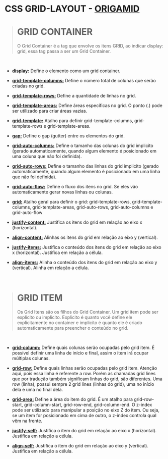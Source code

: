 # CSS GRID-LAYOUT - [ORIGAMID](https://www.origamid.com/)

> # GRID CONTAINER
>
> O Grid Container é a tag que envolve os itens GRID, ao indicar display: grid, essa tag passa a ser um Grid Container.

<br/>

- **[display:](https://codepen.io/origamid/pen/NgzWBo)** Define o elemento como um grid container.

- **[grid-template-columns:](https://codepen.io/origamid/pen/ZyRYQp)** Define o número total de colunas que serão criadas no grid.

- **[grid-template-rows:](https://codepen.io/origamid/pen/gRKpow)** Define a quantidade de linhas no grid.

- **[grid-template-areas:](https://codepen.io/origamid/pen/owyjxz)** Define áreas específicas no grid. O ponto (.) pode ser utilizado para criar áreas vazias.

- **[grid-template:](https://codepen.io/origamid/pen/NgzGOJ)** Atalho para definir grid-template-columns, grid-template-rows e grid-template-areas.

- **[gap:](https://codepen.io/origamid/pen/ZyRQLB)** Define o gap (gutter) entre os elementos do grid.

- **[grid-auto-columns:](https://codepen.io/origamid/pen/RgJrLv)** Define o tamanho das colunas do grid implicito (gerado automaticamente, quando algum elemento é posicionado em uma coluna que não foi definida).

- **[grid-auto-rows:](https://codepen.io/origamid/pen/mwKPYR)** Define o tamanho das linhas do grid implicito (gerado automaticamente, quando algum elemento é posicionado em uma linha que não foi definida).

- **[grid-auto-flow:](https://codepen.io/origamid/pen/LLrZpN)** Define o fluxo dos itens no grid. Se eles vão automaticamente gerar novas linhas ou colunas.

- **[grid:](https://codepen.io/origamid/pen/RgJRLL)** Atalho geral para definir o grid: grid-template-rows, grid-template-columns, grid-template-areas, grid-auto-rows, grid-auto-columns e grid-auto-flow

- **[justify-content:](https://codepen.io/origamid/pen/OgERge)** Justifica os itens do grid em relação ao eixo x (horizontal).

- **[align-content:](https://codepen.io/origamid/pen/NgzRmr)** Alinhas os itens do grid em relação ao eixo y (vertical).

- **[justify-items:](https://codepen.io/origamid/pen/XgYNgx)** Justifica o conteúdo dos itens do grid em relação ao eixo x (horizontal). Justifica em relação a célula.

- **[align-items:](https://codepen.io/origamid/pen/vZryMX)** Alinha o conteúdo dos itens do grid em relação ao eixo y (vertical). Alinha em relação a célula.

<br/>

> # GRID ITEM
>
> Os Grid Itens são os filhos do Grid Container. Um grid item pode ser explicito ou implicito. Explicito é quanto você define ele explicitamente no container e implicito é quanto ele é criado automaticamente para preencher o conteúdo no grid.

<br/>

- **[grid-column:](https://codepen.io/origamid/pen/JJZVNr)** Define quais colunas serão ocupadas pelo grid item. É possível definir uma linha de início e final, assim o item irá ocupar múltiplas colunas.

- **[grid-row:](https://codepen.io/origamid/pen/dRKBKv)** Define quais linhas serão ocupadas pelo grid item. Atenção aqui, pois essa linha é referente a row. Porém as chamadas grid lines que por tradução também significam linhas do grid, são diferentes. Uma row (linha), possui sempre 2 grid lines (linhas do grid), uma no início dela e uma no final dela.

- **[grid-area:](https://codepen.io/origamid/pen/eRKwaN)** Define a área do item do grid. É um atalho para grid-row-start, grid-column-start, grid-row-end, grid-column-end. O z-index pode ser utilizado para manipular a posição no eixo Z do item. Ou seja, se um item for posicionado em cima de outro, o z-index controla qual vêm na frente.

- **[justify-self:](https://codepen.io/origamid/pen/yXqBJo)** Justifica o item do grid em relação ao eixo x (horizontal). Justifica em relação a célula.

- **[align-self:](https://codepen.io/origamid/pen/EXpYKR)** Justifica o item do grid em relação ao eixo y (vertical). Justifica em relação a célula.
